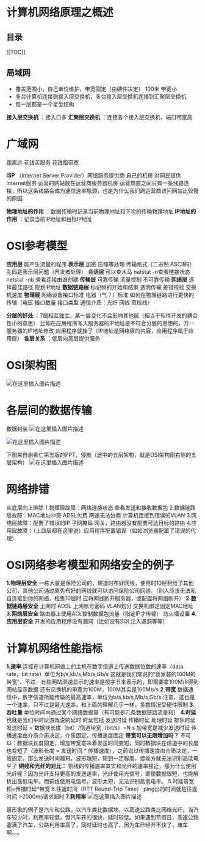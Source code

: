 # 计算机网络原理之概述

<Badges :content="[{type: 'tip', text:'计算机网络'}]" />

## 目录

[[TOC]]

<Pdf src="/韩立刚计算机网络/第01章 介绍计算机网络.pdf" />

## 局域网

- 覆盖范围小，自己单位维护，带宽固定（由硬件决定） 100米 带宽小
- 多台计算机连接到接入层交换机，多台接入层交换机连接到汇聚层交换机
- 每一层都是一个星型结构

**接入层交换机** ：接入口多
**汇聚层交换机** ：连接各个接入层交换机，端口带宽高

# 广域网

距离远 花钱买服务 花钱租带宽

**ISP** （Internet Server Provider）网络服务提供商
自己的机房 对网民提供Internet服务
运营的网站放在运营商服务器机房
运营商直之间只有一条线路连接，所以这条线路会成为通信速率瓶颈，也是为什么我们跨运营商访问网站比较慢的原因

**物理地址的作用** ：数据传输时记录当前物理地址和下次的传输物理地址
**IP地址的作用** ：记录当前IP地址和目标IP地址

# OSI参考模型

**应用层** 能产生流量的程序
**表示层** 加密 压缩等处理 传输格式（二进制 ASCII码）乱码是表示层问题（开发者处理）
**会话层** 可以查木马 netstat -n查看链接状态 netstat -nb 查看连接由谁创建
**传输层** 可靠传输 流量控制 不可靠传输
**网络层** 选择最佳路径 规划IP地址
**数据链路层** 标记帧的开始和结束 透明传输 差错校验 交换机速度
**物理层** 网络设备接口标准 电器（气？）标准 如何在物理链路进行更快的传输（电压 接口数量 接口类型 通信介质：光纤 网线 双绞线）

**分层的好处** ：7层相互独立，某一层变化不会影响其他层（相当于软件开发的耦合性小的意思）
比如在应用程序写入服务器的IP地址是不符合分层的思想的，万一服务器的IP地址修改 应用程序就挂了（IP地址是网络层的内容，应用程序属于应用层）
**各层关系** ：低层向高层提供服务

# OSI架构图

![在这里插入图片描述](https://img-blog.csdnimg.cn/20200425104644679.jpg)

# 各层间的数据传输

数据封装
![在这里插入图片描述](https://img-blog.csdnimg.cn/20201219080529572.png)

![在这里插入图片描述](https://img-blog.csdnimg.cn/20201219080547223.png)

下图来自谢希仁第五版的PPT，侵删（途中的五层架构，就是OSI架构图右侧的五层架构）
![在这里插入图片描述](https://img-blog.csdnimg.cn/20201219080558322.gif)

# 网络排错

从底层向上排除
1.物理层故障：网络连接状态 查看发送和接收数据包
2.数据链路层故障：MAC地址冲突 ADSL欠费 网速无法协商 计算机连接到错误的VLAN
3.网络层故障：配置了错误的IP 子网掩码 网关，路由器没有配置可达目标的路由
4.应用层故障：（上四层都在这里说）应用程序配置错误（如如浏览器配置了错误的代理）

# OSI网络参考模型和网络安全的例子

**1.物理层安全** 一栋大厦是保险公司的，建造时布好网线，使用时10层租给了其他公司，其他公司通过原先布好的网线就可以访问保险公司网络。（别人应该无法私自连接到你的网络，租售10层时 应将网线断开服务器，或配置将网络断开）
**2.数据链路层安全** 上网时 ADSL 上网账号密码 VLAN划分 交换机绑定固定MAC地址
**3.网络层安全** 路由器上使用ACL控制数据包流量（指定IP才传输） 防火墙设置
**4.应用层安全** 开发的应用程序没有漏洞（比如没有SQL注入漏洞等等）

# 计算机网络性能指标

**1.速率**
连接在计算机网络上的主机在数字信道上传送数据位数的速率（data rate，bit rate）单位为b/s,kb/s,Mb/s,Gb/s
这就是我们常说的“我家装的100M的带宽”，不过，有些网站测速显示的速率是按字节来表示的，即需要拿100M/8得到网站显示数据
还有交换机的带宽为100M，100M其实是100Mb/s
**2.带宽**
数据通信中，数字信道所能传输的最高速率，单位为b/s,kb/s,Mb/s,Gb/s
注意，这也是一个速率，只不过是最大速率，和上面的理解几乎一样，多数情况受硬件限制
**3.吞吐量**
单位时间内通过某个网络数据量（有可能是几条数据链路流量和）
**4.时延**
也就是我们平时玩游戏说的延时
时延包括 发送时延 传播时延 处理时延 排队时延
发送时延 = 数据块长度（bit）/信道带宽（bit/s）=N s
加带宽是减少发送时延 传播速度由介质介质决定，介质固定，传播速度固定
**带宽可以无限增加吗？**
不可以：数据块长度固定，增加带宽意味着发送时间变短，同时数据块在信道中的长度也变短了（波形长度 = 发送时间 * 传播速度），之前说过传播速度由介质决定，一般固定，那么发送时间越短，波形越短，短到一定程度，接收方就无法识别高低电平了
**铜线和光纤的对比：**
铜线的传播速率其实和光纤的速率接近，那为什么使用光纤呢？因为光纤支持更高的发送速率，光纤使用光信号，即使数据很短，也能解析出高低电平。而铜线使用电信号，波形太短，无法识别高低电平。
5.时延带宽积=传播时延*带宽
6.往返时间（RTT Round-Trip Time）
ping出的时间就是往返时间 >2000ms请求超时
**7.利用率**
![在这里插入图片描述](https://img-blog.csdnimg.cn/20201219080635246.png?x-oss-process=image/watermark,type_ZmFuZ3poZW5naGVpdGk,shadow_10,text_aHR0cHM6Ly9ibG9nLmNzZG4ubmV0L0xlZVFpYW5nODAyMw==,size_16,color_FFFFFF,t_70)

最形象的例子是汽车和公路。以汽车类比数据块，以高速公路类比网络光纤。当汽车较少时，利用率较低，但汽车开的很快，延时较低。如果遇到节假日，高速公路塞满了汽车，公路利用率高了，同时延时也高了，因为车已经开不快了，堵车啊。。。

